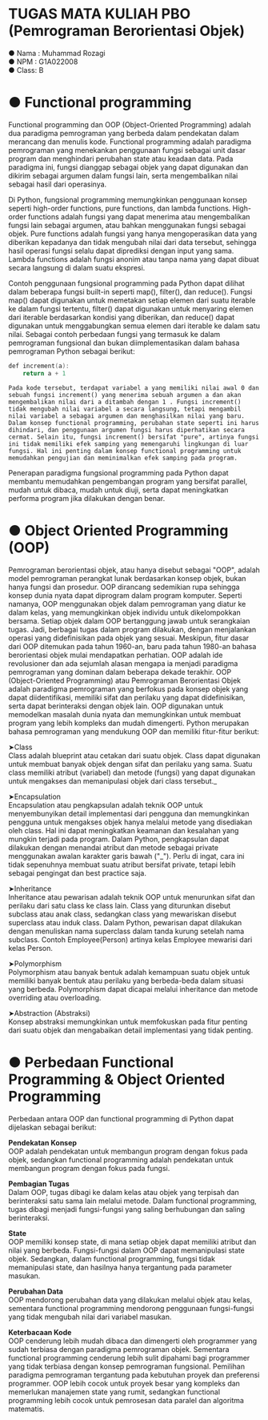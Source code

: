 # TUGAS MATA KULIAH PBO (Pemrograman Berorientasi Objek) 
● Nama : Muhammad Rozagi                                                                                                                                                 
● NPM  : G1A022008                                                                                                                                                        
● Class: B  



# ● Functional programming 
Functional programming dan OOP (Object-Oriented Programming) adalah dua paradigma pemrograman yang berbeda dalam pendekatan dalam merancang dan menulis kode. Functional programming adalah paradigma pemrograman yang menekankan penggunaan fungsi sebagai unit dasar program dan menghindari perubahan state atau keadaan data. Pada paradigma ini, fungsi dianggap sebagai objek yang dapat digunakan dan dikirim sebagai argumen dalam fungsi lain, serta mengembalikan nilai sebagai hasil dari operasinya.

Di Python, fungsional programming memungkinkan penggunaan konsep seperti high-order functions, pure functions, dan lambda functions. High-order functions adalah fungsi yang dapat menerima atau mengembalikan fungsi lain sebagai argumen, atau bahkan menggunakan fungsi sebagai objek. Pure functions adalah fungsi yang hanya mengoperasikan data yang diberikan kepadanya dan tidak mengubah nilai dari data tersebut, sehingga hasil operasi fungsi selalu dapat diprediksi dengan input yang sama. Lambda functions adalah fungsi anonim atau tanpa nama yang dapat dibuat secara langsung di dalam suatu ekspresi.

Contoh penggunaan fungsional programming pada Python dapat dilihat dalam beberapa fungsi built-in seperti map(), filter(), dan reduce(). Fungsi map() dapat digunakan untuk memetakan setiap elemen dari suatu iterable ke dalam fungsi tertentu, filter() dapat digunakan untuk menyaring elemen dari iterable berdasarkan kondisi yang diberikan, dan reduce() dapat digunakan untuk menggabungkan semua elemen dari iterable ke dalam satu nilai.
Sebagai contoh perbedaan fungsi yang termasuk ke dalam pemrograman fungsional dan bukan diimplementasikan dalam bahasa pemrograman Python sebagai berikut:

```a = 0
def increment(a):
    return a + 1
```
`Pada kode tersebut, terdapat variabel a yang memiliki nilai awal 0 dan sebuah fungsi increment() yang menerima sebuah argumen a dan akan mengembalikan nilai dari a ditambah dengan 1 . Fungsi increment() tidak mengubah nilai variabel a secara langsung, tetapi mengambil nilai variabel a sebagai argumen dan menghasilkan nilai yang baru. Dalam konsep functional programming, perubahan state seperti ini harus dihindari, dan penggunaan argumen fungsi harus diperhatikan secara cermat.
Selain itu, fungsi increment() bersifat "pure", artinya fungsi ini tidak memiliki efek samping yang memengaruhi lingkungan di luar fungsi. Hal ini penting dalam konsep functional programming untuk memudahkan pengujian dan meminimalkan efek samping pada program.`

Penerapan paradigma fungsional programming pada Python dapat membantu memudahkan pengembangan program yang bersifat parallel, mudah untuk dibaca, mudah untuk diuji, serta dapat meningkatkan performa program jika dilakukan dengan benar.

# ● Object Oriented Programming (OOP)
Pemrograman berorientasi objek, atau hanya disebut sebagai "OOP", adalah model pemrograman perangkat lunak berdasarkan konsep objek, bukan hanya fungsi dan prosedur. OOP dirancang sedemikian rupa sehingga konsep dunia nyata dapat diprogram dalam program komputer. Seperti namanya, OOP menggunakan objek dalam pemrograman yang diatur ke dalam kelas, yang memungkinkan objek individu untuk dikelompokkan bersama. Setiap objek dalam OOP bertanggung jawab untuk serangkaian tugas. Jadi, berbagai tugas dalam program dilakukan, dengan menjalankan operasi yang didefinisikan pada objek yang sesuai. Meskipun, fitur dasar dari OOP ditemukan pada tahun 1960-an, baru pada tahun 1980-an bahasa berorientasi objek mulai mendapatkan perhatian. OOP adalah ide revolusioner dan ada sejumlah alasan mengapa ia menjadi paradigma pemrograman yang dominan dalam beberapa dekade terakhir. 
OOP (Object-Oriented Programming) atau Pemrograman Berorientasi Objek adalah paradigma pemrograman yang berfokus pada konsep objek yang dapat diidentifikasi, memiliki sifat dan perilaku yang dapat didefinisikan, serta dapat berinteraksi dengan objek lain. OOP digunakan untuk memodelkan masalah dunia nyata dan memungkinkan untuk membuat program yang lebih kompleks dan mudah dimengerti. Python merupakan bahasa pemrograman yang mendukung OOP dan memiliki fitur-fitur berikut:

➤Class  
Class adalah blueprint atau cetakan dari suatu objek. Class dapat digunakan untuk membuat banyak objek dengan sifat dan perilaku yang sama. Suatu class      memiliki atribut (variabel) dan metode (fungsi) yang dapat digunakan untuk mengakses dan memanipulasi objek dari class tersebut._  

➤Encapsulation  
Encapsulation atau pengkapsulan adalah teknik OOP untuk menyembunyikan detail implementasi dari pengguna dan memungkinkan pengguna untuk mengakses objek hanya melalui metode yang disediakan oleh class. Hal ini dapat meningkatkan keamanan dan kesalahan yang mungkin terjadi pada program. Dalam Python, pengkapsulan dapat dilakukan dengan menandai atribut dan metode sebagai private menggunakan awalan karakter garis bawah ("_"). Perlu di ingat, cara ini tidak sepenuhnya membuat suatu atribut bersifat private, tetapi lebih sebagai pengingat dan best practice saja.

➤Inheritance  
Inheritance atau pewarisan adalah teknik OOP untuk menurunkan sifat dan perilaku dari satu class ke class lain. Class yang diturunkan disebut subclass atau anak class, sedangkan class yang mewariskan disebut superclass atau induk class. Dalam Python, pewarisan dapat dilakukan dengan menuliskan nama superclass dalam tanda kurung setelah nama subclass. Contoh Employee(Person) artinya kelas Employee mewarisi dari kelas Person.  

➤Polymorphism  
Polymorphism atau banyak bentuk adalah kemampuan suatu objek untuk memiliki banyak bentuk atau perilaku yang berbeda-beda dalam situasi yang berbeda. Polymorphism dapat dicapai melalui inheritance dan metode overriding atau overloading.

➤Abstraction (Abstraksi)  
Konsep abstraksi memungkinkan untuk memfokuskan pada fitur penting dari suatu objek dan mengabaikan detail implementasi yang tidak penting.

# ● Perbedaan Functional Programming & Object Oriented Programming
Perbedaan antara OOP dan functional programming di Python dapat dijelaskan sebagai berikut:  

**Pendekatan Konsep**  
OOP adalah pendekatan untuk membangun program dengan fokus pada objek, sedangkan functional programming adalah pendekatan untuk membangun program dengan fokus pada fungsi.

**Pembagian Tugas**  
Dalam OOP, tugas dibagi ke dalam kelas atau objek yang terpisah dan berinteraksi satu sama lain melalui metode. Dalam functional programming, tugas dibagi menjadi fungsi-fungsi yang saling berhubungan dan saling berinteraksi.

**State**  
OOP memiliki konsep state, di mana setiap objek dapat memiliki atribut dan nilai yang berbeda. Fungsi-fungsi dalam OOP dapat memanipulasi state objek. Sedangkan, dalam functional programming, fungsi tidak memanipulasi state, dan hasilnya hanya tergantung pada parameter masukan.

**Perubahan Data**  
OOP mendorong perubahan data yang dilakukan melalui objek atau kelas, sementara functional programming mendorong penggunaan fungsi-fungsi yang tidak mengubah nilai dari variabel masukan.

**Keterbacaan Kode**  
OOP cenderung lebih mudah dibaca dan dimengerti oleh programmer yang sudah terbiasa dengan paradigma pemrograman objek. Sementara functional programming cenderung lebih sulit dipahami bagi programmer yang tidak terbiasa dengan konsep pemrograman fungsional.
Pemilihan paradigma pemrograman tergantung pada kebutuhan proyek dan preferensi programmer. OOP lebih cocok untuk proyek besar yang kompleks dan memerlukan manajemen state yang rumit, sedangkan functional programming lebih cocok untuk pemrosesan data paralel dan algoritma matematis.
